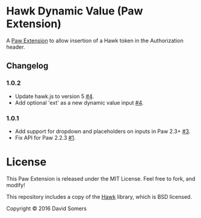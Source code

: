# Hawk Dynamic Value (Paw Extension)

A [Paw Extension](http://luckymarmot.com/paw/extensions/) to allow insertion of
a Hawk token in the Authorization header.

## Changelog

### 1.0.2

 - Update hawk.js to version 5 [#4](https://github.com/jalada/Paw-HawkDynamicValue/pull/4).
 - Add optional 'ext' as a new dynamic value input [#4](https://github.com/jalada/Paw-HawkDynamicValue/pull/4).

### 1.0.1

 - Add support for dropdown and placeholders on inputs in Paw 2.3+ [#3](https://github.com/jalada/Paw-HawkDynamicValue/pull/3/).
 - Fix API for Paw 2.2.3 [#1](https://github.com/jalada/Paw-HawkDynamicValue/pull/1).

# License

This Paw Extension is released under the MIT License.
Feel free to fork, and modify!

This repository includes a copy of the
[Hawk](https://github.com/hueniverse/hawk) library, which is BSD licensed.

Copyright © 2016 David Somers
